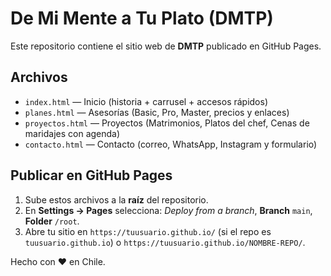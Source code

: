 # De Mi Mente a Tu Plato (DMTP)

Este repositorio contiene el sitio web de **DMTP** publicado en GitHub Pages.

## Archivos
- `index.html` — Inicio (historia + carrusel + accesos rápidos)
- `planes.html` — Asesorías (Basic, Pro, Master, precios y enlaces)
- `proyectos.html` — Proyectos (Matrimonios, Platos del chef, Cenas de maridajes con agenda)
- `contacto.html` — Contacto (correo, WhatsApp, Instagram y formulario)

## Publicar en GitHub Pages
1. Sube estos archivos a la **raíz** del repositorio.
2. En **Settings → Pages** selecciona: _Deploy from a branch_, **Branch** `main`, **Folder** `/root`.
3. Abre tu sitio en `https://tuusuario.github.io/` (si el repo es `tuusuario.github.io`) o `https://tuusuario.github.io/NOMBRE-REPO/`.

Hecho con ❤️ en Chile.
